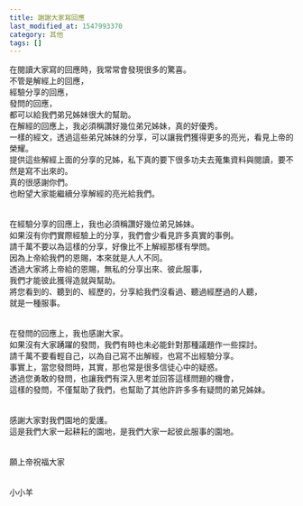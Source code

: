 ```yaml
---
title: 謝謝大家寫回應
last_modified_at: 1547993370
category: 其他
tags: []
---
```


在閱讀大家寫的回應時，我常常會發現很多的驚喜。<br>不管是解經上的回應，<br>經驗分享的回應，<br>發問的回應，<br>都可以給我們弟兄姊妹很大的幫助。<br><!--more-->在解經的回應上，我必須稱讚好幾位弟兄姊妹，真的好優秀。<br>一樣的經文，透過這些弟兄姊妹的分享，可以讓我們獲得更多的亮光，看見上帝的榮耀。<br>提供這些解經上面的分享的兄姊，私下真的要下很多功夫去蒐集資料與閱讀，要不然是寫不出來的。<br>真的很感謝你們。<br>也盼望大家能繼續分享解經的亮光給我們。<br><br><br>在經驗分享的回應上，我也必須稱讚好幾位弟兄姊妹。<br>如果沒有你們實際經驗上的分享，我們會少看見許多真實的事例。<br>請千萬不要以為這樣的分享，好像比不上解經那樣有學問。<br>因為上帝給我們的恩賜，本來就是人人不同。<br>透過大家將上帝給的恩賜，無私的分享出來、彼此服事，<br>我們才能彼此獲得造就與幫助。<br>將您看到的、聽到的、經歷的，分享給我們沒看過、聽過經歷過的人聽，<br>就是一種服事。<br><br><br>在發問的回應上，我也感謝大家。<br>如果沒有大家踴躍的發問，我們有時也未必能針對那種議題作一些探討。<br>請千萬不要看輕自己，以為自己寫不出解經，也寫不出經驗分享。<br>事實上，當您發問時，其實，那也常是很多信徒心中的疑惑。<br>透過您勇敢的發問，也讓我們有深入思考並回答這樣問題的機會，<br>這樣的發問，不僅幫助了我們，也幫助了其他許許多多有疑問的弟兄姊妹。<br><br><br>感謝大家對我們園地的愛護。<br>這是我們大家一起耕耘的園地，是我們大家一起彼此服事的園地。<br><br><br>願上帝祝福大家<br><br><br>小小羊<br><br><p>&nbsp;</p><br><br><br>
